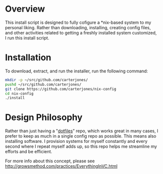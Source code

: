 # Overview

This install script is designed to fully cofigure a *nix-based system to my
personal liking. Rather than downloading, installing, creating config files,
and other activities related to getting a freshly installed system customized,
I run this install script.

# Installation

To download, extract, and run the installer, run the following command:

```bash
mkdir -p ~/src/github.com/carterjones/
pushd ~/src/github.com/carterjones/
git clone https://github.com/carterjones/nix-config
cd nix-config
./install
```

# Design Philosophy

Rather than just having a "[dotfiles](https://www.google.com/search?q=dotfiles)"
repo, which works great in many cases, I prefer to keep as much in a single
config repo as possible. This means also installing software. I provision
systems for myself constantly and every second where I repeat myself adds up, so
this repo helps me streamline my efforts and be efficient.

For more info about this concept, please see http://growsmethod.com/practices/EverythingInVC.html
